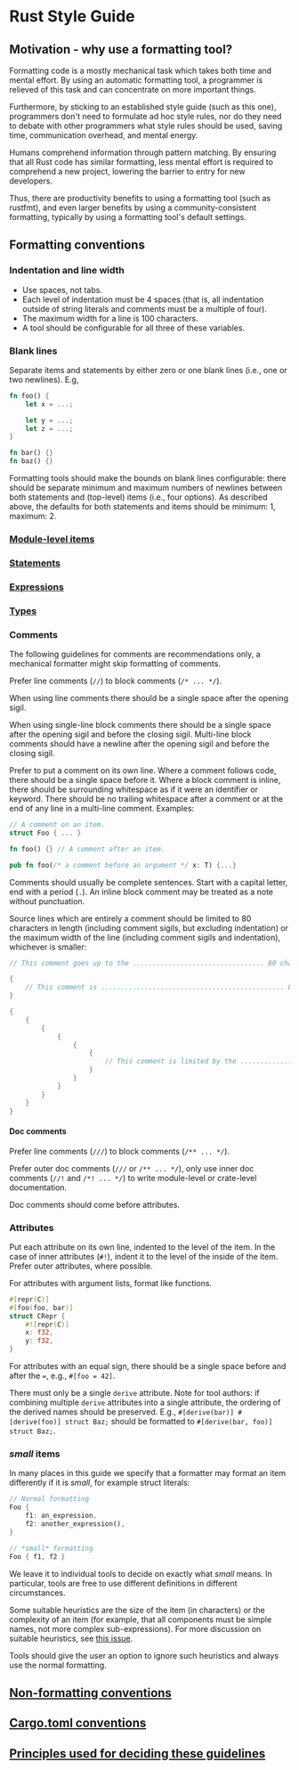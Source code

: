 # Rust Style Guide

## Motivation - why use a formatting tool?

Formatting code is a mostly mechanical task which takes both time and mental
effort. By using an automatic formatting tool, a programmer is relieved of
this task and can concentrate on more important things.

Furthermore, by sticking to an established style guide (such as this one),
programmers don't need to formulate ad hoc style rules, nor do they need to
debate with other programmers what style rules should be used, saving time,
communication overhead, and mental energy.

Humans comprehend information through pattern matching. By ensuring that all
Rust code has similar formatting, less mental effort is required to comprehend a
new project, lowering the barrier to entry for new developers.

Thus, there are productivity benefits to using a formatting tool (such as
rustfmt), and even larger benefits by using a community-consistent formatting,
typically by using a formatting tool's default settings.


## Formatting conventions

### Indentation and line width

* Use spaces, not tabs.
* Each level of indentation must be 4 spaces (that is, all indentation
  outside of string literals and comments must be a multiple of four).
* The maximum width for a line is 100 characters.
* A tool should be configurable for all three of these variables.


### Blank lines

Separate items and statements by either zero or one blank lines (i.e., one or
two newlines). E.g,

```rust
fn foo() {
    let x = ...;

    let y = ...;
    let z = ...;
}

fn bar() {}
fn baz() {}
```

Formatting tools should make the bounds on blank lines configurable: there
should be separate minimum and maximum numbers of newlines between both
statements and (top-level) items (i.e., four options). As described above, the
defaults for both statements and items should be minimum: 1, maximum: 2.


### [Module-level items](items.md)
### [Statements](statements.md)
### [Expressions](expressions.md)
### [Types](types.md)


### Comments

The following guidelines for comments are recommendations only, a mechanical
formatter might skip formatting of comments.

Prefer line comments (`//`) to block comments (`/* ... */`).

When using line comments there should be a single space after the opening sigil.

When using single-line block comments there should be a single space after the
opening sigil and before the closing sigil. Multi-line block comments should
have a newline after the opening sigil and before the closing sigil.

Prefer to put a comment on its own line. Where a comment follows code, there
should be a single space before it. Where a block comment is inline, there
should be surrounding whitespace as if it were an identifier or keyword. There
should be no trailing whitespace after a comment or at the end of any line in a
multi-line comment. Examples:

```rust
// A comment on an item.
struct Foo { ... }

fn foo() {} // A comment after an item.

pub fn foo(/* a comment before an argument */ x: T) {...}
```

Comments should usually be complete sentences. Start with a capital letter, end
with a period (`.`). An inline block comment may be treated as a note without
punctuation.

Source lines which are entirely a comment should be limited to 80 characters
in length (including comment sigils, but excluding indentation) or the maximum
width of the line (including comment sigils and indentation), whichever is
smaller:

```rust
// This comment goes up to the ................................. 80 char margin.

{
    // This comment is .............................................. 80 chars wide.
}

{
    {
        {
            {
                {
                    {
                        // This comment is limited by the ......................... 100 char margin.
                    }
                }
            }
        }
    }
}
```

#### Doc comments

Prefer line comments (`///`) to block comments (`/** ... */`).

Prefer outer doc comments (`///` or `/** ... */`), only use inner doc comments
(`//!` and `/*! ... */`) to write module-level or crate-level documentation.

Doc comments should come before attributes.

### Attributes

Put each attribute on its own line, indented to the level of the item.
In the case of inner attributes (`#!`), indent it to the level of the inside of
the item. Prefer outer attributes, where possible.

For attributes with argument lists, format like functions.

```rust
#[repr(C)]
#[foo(foo, bar)]
struct CRepr {
    #![repr(C)]
    x: f32,
    y: f32,
}
```

For attributes with an equal sign, there should be a single space before and
after the `=`, e.g., `#[foo = 42]`.

There must only be a single `derive` attribute. Note for tool authors: if
combining multiple `derive` attributes into a single attribute, the ordering of
the derived names should be preserved. E.g., `#[derive(bar)] #[derive(foo)]
struct Baz;` should be formatted to `#[derive(bar, foo)] struct Baz;`.

### *small* items

In many places in this guide we specify that a formatter may format an item
differently if it is *small*, for example struct literals:

```rust
// Normal formatting
Foo {
    f1: an_expression,
    f2: another_expression(),
}

// *small* formatting
Foo { f1, f2 }
```

We leave it to individual tools to decide on exactly what *small* means. In
particular, tools are free to use different definitions in different
circumstances.

Some suitable heuristics are the size of the item (in characters) or the
complexity of an item (for example, that all components must be simple names,
not more complex sub-expressions). For more discussion on suitable heuristics,
see [this issue](https://github.com/rust-lang-nursery/fmt-rfcs/issues/47).

Tools should give the user an option to ignore such heuristics and always use
the normal formatting.


## [Non-formatting conventions](advice.md)

## [Cargo.toml conventions](cargo.md)

## [Principles used for deciding these guidelines](principles.md)
